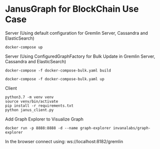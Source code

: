 # JanusGraph for BlockChain Use Case

Server (Using default configuration for Gremlin Server, Cassandra and ElasticSearch)

```
docker-compose up
```

Server (Using ConfiguredGraphFactory for Bulk Update in Gremlin Server, Cassandra and ElasticSearch)

```
docker-compose -f docker-compose-bulk.yaml build

docker-compose -f docker-compose-bulk.yaml up
```

Client

```
python3.7 -m venv venv
source venv/bin/activate
pip install -r requirements.txt
python janus_client.py
```

Add Graph Explorer to Visualize Graph

```
docker run -p 8888:8888 -d --name graph-explorer invanalabs/graph-explorer
```

In the browser connect using: ws://localhost:8182/gremlin
